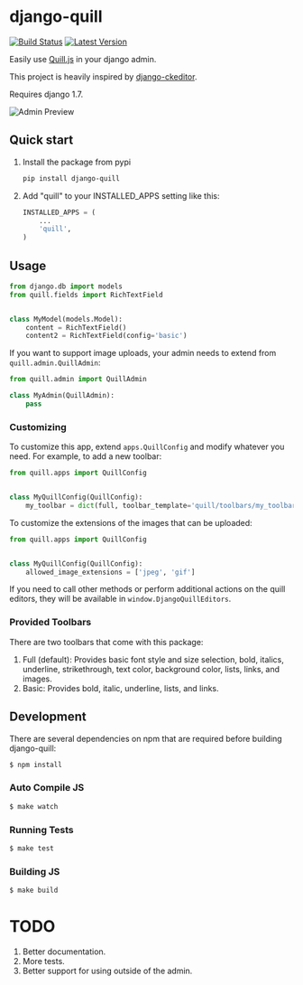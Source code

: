 # django-quill

[![Build Status](https://img.shields.io/travis/gsmke/django-quill/master.svg?style=flat)](https://travis-ci.org/gsmke/django-quill)
[![Latest Version](https://img.shields.io/pypi/v/django-quill.svg?style=flat)](https://pypi.python.org/pypi/django-quill/)

Easily use [Quill.js](http://quilljs.com/) in your django admin.

This project is heavily inspired by [django-ckeditor](https://github.com/django-ckeditor/django-ckeditor).

Requires django 1.7.

![Admin Preview](/.screenshots/admin.png?raw=true)

## Quick start

1. Install the package from pypi

    ```bash
    pip install django-quill
    ```

2. Add "quill" to your INSTALLED_APPS setting like this:

    ```python
    INSTALLED_APPS = (
        ...
        'quill',
    )
    ```

## Usage

```python
from django.db import models
from quill.fields import RichTextField


class MyModel(models.Model):
    content = RichTextField()
    content2 = RichTextField(config='basic')
```

If you want to support image uploads, your admin needs to extend from `quill.admin.QuillAdmin`:

```python
from quill.admin import QuillAdmin

class MyAdmin(QuillAdmin):
    pass
```

### Customizing

To customize this app, extend ``apps.QuillConfig`` and modify whatever you need. For example, to add a new toolbar:

```python
from quill.apps import QuillConfig


class MyQuillConfig(QuillConfig):
    my_toolbar = dict(full, toolbar_template='quill/toolbars/my_toolbar.html')
```

To customize the extensions of the images that can be uploaded:

```python
from quill.apps import QuillConfig


class MyQuillConfig(QuillConfig):
    allowed_image_extensions = ['jpeg', 'gif']
```

If you need to call other methods or perform additional actions on the quill editors, they will be available in ``window.DjangoQuillEditors``.

### Provided Toolbars

There are two toolbars that come with this package:

1. Full (default): Provides basic font style and size selection, bold, italics, underline, strikethrough, text color, background color, lists, links, and images.
2. Basic: Provides bold, italic, underline, lists, and links.

## Development

There are several dependencies on npm that are required before building django-quill:

```bash
$ npm install
```

### Auto Compile JS

```bash
$ make watch
```

### Running Tests

```bash
$ make test
```

### Building JS

```bash
$ make build
```


# TODO

1. Better documentation.
2. More tests.
3. Better support for using outside of the admin.
